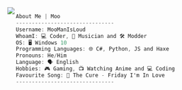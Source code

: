
<br><br>
<img align="left" src="https://i.ibb.co/KwWSkN7/pngegg-2.png"/>

```csharp
About Me | Moo
-------------------------------
Username: MooManIsLoud
WhoamI: 💻 Coder, 🎵 Musician and 🛠 Modder
OS: 🖥️ Windows 10
Programming Languages: 🌐 C#, Python, JS and Haxe
Pronouns: He/Him
Language: 🗣️ English
Hobbies: 🎮 Gaming, 📺 Watching Anime and 💻 Coding 
Favourite Song: 🎵 The Cure - Friday I'm In Love
-------------------------------
